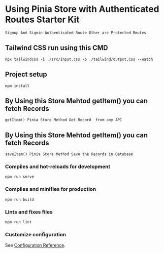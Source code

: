 # Using Pinia Store with Authenticated Routes Starter Kit

```
Signup And Signin Authenticated Route Other are Protected Routes
```

## Tailwind CSS run using this CMD

```
npx tailwindcss -i ./src/input.css -o ./tailwind/output.css --watch
```


## Project setup
```
npm install
```


## By Using this Store Mehtod getItem() you can fetch Records

```
getItem() Pinia Store Method Get Record  from any API 
```


## By Using this Store Mehtod getItem() you can fetch Records

```
saveItem() Pinia Store Method Save the Records in Database 
```


### Compiles and hot-reloads for development
```
npm run serve
```

### Compiles and minifies for production
```
npm run build
```

### Lints and fixes files
```
npm run lint
```

### Customize configuration
See [Configuration Reference](https://cli.vuejs.org/config/).

